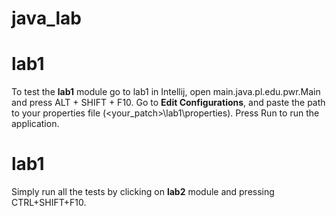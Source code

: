 # java_lab 

# lab1
To test the **lab1** module go to lab1 in Intellij, open main.java.pl.edu.pwr.Main and press ALT + SHIFT + F10.
Go to **Edit Configurations**, and paste the path to your properties file (<your_patch>\lab1\properties). Press Run to run the application.

# lab1

Simply run all the tests by clicking on **lab2** module and pressing CTRL+SHIFT+F10.